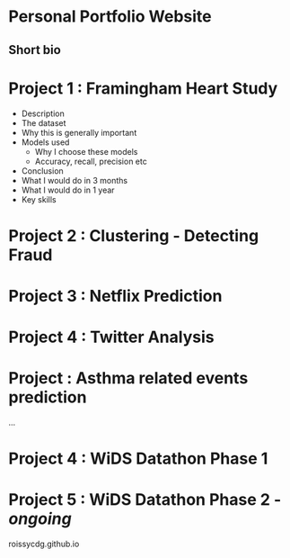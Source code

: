 # Personal Portfolio Website
Short bio
---

# Project 1 : Framingham Heart Study   
- Description
- The dataset
- Why this is generally important
- Models used
  - Why I choose these models
  - Accuracy, recall, precision etc
- Conclusion
- What I would do in 3 months
- What I would do in 1 year
- Key skills

# Project 2 : Clustering - Detecting Fraud
# Project 3 : Netflix Prediction
# Project 4 : Twitter Analysis
# Project   : Asthma related events prediction
...  
# Project 4 : WiDS Datathon **Phase 1**
# Project 5 : WiDS Datathon **Phase 2** - *ongoing*  
roissycdg.github.io

